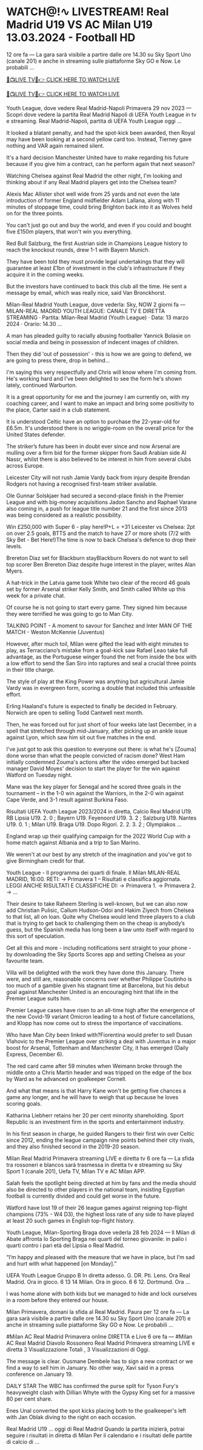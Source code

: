 <h1>WATCH@!∿ LIVESTREAM! Real Madrid U19 VS AC Milan U19 13.03.2024 - Football HD</h1>
12 ore fa — La gara sarà visibile a partire dalle ore 14.30 su Sky Sport Uno (canale 201) e anche in streaming sulle piattaforme Sky GO e Now. Le probabili ...

[🔴📺LIVE TV📲👉 CLICK HERE TO WATCH LIVE](https://livesportstoday.xyz/soccer-live/)

[🔴📺LIVE TV📲👉 CLICK HERE TO WATCH LIVE](https://livesportstoday.xyz/soccer-live/)

Youth League, dove vedere Real Madrid-Napoli Primavera 29 nov 2023 — Scopri dove vedere la partita Real Madrid Napoli di UEFA Youth League in tv e streaming. Real Madrid-Napoli, partita di UEFA Youth League oggi ...

It looked a blatant penalty, and had the spot-kick been awarded, then Royal may have been looking at a second yellow card too. Instead, Tierney gave nothing and VAR again remained silent.

It's a hard decision Manchester United have to make regarding his future because if you give him a contract, can he perform again that next season? 

Watching Chelsea against Real Madrid the other night, I'm looking and thinking about if any Real Madrid players get into the Chelsea team? 

Alexis Mac Allister shot well wide from 25 yards and not even the late introduction of former England midfielder Adam Lallana, along with 11 minutes of stoppage time, could bring Brighton back into it as Wolves held on for the three points.

You can't just go out and buy the world, and even if you could and bought five &#163;150m players, that won't win you everything. 

Red Bull Salzburg, the first Austrian side in Champions League history to reach the knockout rounds, drew 1-1 with Bayern Munich. 

They have been told they must provide legal undertakings that they will guarantee at least &#163;1bn of investment in the club's infrastructure if they acquire it in the coming weeks. 

But the investors have continued to back this club all the time.  He sent a message by email, which was really nice, said Van Bronckhorst. 

Milan-Real Madrid Youth League, dove vederla: Sky, NOW 2 giorni fa — MILAN-REAL MADRID YOUTH LEAGUE: CANALE TV E DIRETTA STREAMING · Partita: Milan-Real Madrid (Youth League) · Data: 13 marzo 2024 · Orario: 14.30 ...

A man has pleaded guilty to racially abusing footballer Yannick Bolasie on social media and being in possession of indecent images of children. 

Then they did 'out of possession' - this is how we are going to defend, we are going to press there, drop in behind... 

I'm saying this very respectfully and Chris will know where I'm coming from.  He's working hard and I've been delighted to see the form he's shown lately, continued Warburton. 

It is a great opportunity for me and the journey I am currently on, with my coaching career, and I want to make an impact and bring some positivity to the place, Carter said in a club statement. 

It is understood Celtic have an option to purchase the 22-year-old for &#163;6.5m.  It's understood there is no wriggle-room on the overall price for the United States defender. 

The striker’s future has been in doubt ever since and now Arsenal are mulling over a firm bid for the former skipper from Saudi Arabian side Al Nassr, whilst there is also believed to be interest in him from several clubs across Europe.

Leicester City will not rush Jamie Vardy back from injury despite Brendan Rodgers not having a recognised first-team striker available. 

Ole Gunnar Solskjaer had secured a second-place finish in the Premier League and with big-money acquisitions Jadon Sancho and Raphael Varane also coming in, a push for league title number 21 and the first since 2013 was being considered as a realistic possibility.

Win &#163;250,000 with Super 6 - play here!P+L = +31 Leicester vs Chelsea: 2pt on over 2.5 goals, BTTS and the match to have 27 or more shots (7/2 with Sky Bet - Bet Here!)The time is now to back Chelsea's defence to drop their levels. 

Brereton Diaz set for Blackburn stayBlackburn Rovers do not want to sell top scorer Ben Brereton Diaz despite huge interest in the player, writes Alan Myers. 

A hat-trick in the Latvia game took White two clear of the record 46 goals set by former Arsenal striker Kelly Smith, and Smith called White up this week for a private chat. 

Of course he is not going to start every game.  They signed him because they were terrified he was going to go to Man City. 

TALKING POINT - A moment to savour for Sanchez and Inter MAN OF THE MATCH - Weston McKennie (Juventus)

However, after much toil, Milan were gifted the lead with eight minutes to play, as Terracciano’s mistake from a goal-kick saw Rafael Leao take full advantage, as the Portuguese winger found the net from inside the box with a low effort to send the San Siro into raptures and seal a crucial three points in their title charge.

The style of play at the King Power was anything but agricultural Jamie Vardy was in evergreen form, scoring a double that included this unfeasible effort.

Erling Haaland's future is expected to finally be decided in February.  Norwich are open to selling Todd Cantwell next month. 

Then, he was forced out for just short of four weeks late last December, in a spell that stretched through mid-January, after picking up an ankle issue against Lyon, which saw him sit out five matches in the end.

I've just got to ask this question to everyone out there: is what he's [Zouma] done worse than what the people convicted of racism done? West Ham initially condemned Zouma's actions after the video emerged but backed manager David Moyes' decision to start the player for the win against Watford on Tuesday night. 

Mane was the key player for Senegal and he scored three goals in the tournament – in the 1-0 win against the Warriors, in the 2-0 win against Cape Verde, and 3-1 result against Burkina Faso.

Risultati UEFA Youth League 2023/2024 in diretta, Calcio Real Madrid U19. RB Lipsia U19. 2. 0 ; Bayern U19. Feyenoord U19. 3. 2 ; Salzburg U19. Nantes U19. 0. 1 ; Milan U19. Braga U19. Dopo Rigori. 2. 2. 3. 2 ; Olympiakos ...

England wrap up their qualifying campaign for the 2022 World Cup with a home match against Albania and a trip to San Marino. 

We weren't at our best by any stretch of the imagination and you've got to give Birmingham credit for that. 

Youth League - Il programma dei quarti di finale. Il Milan MILAN-REAL MADRID, 16:00. RETI: -> Primavera 1 – Risultati e classifica aggiornata. LEGGI ANCHE RISULTATI E CLASSIFICHE DI: -> Primavera 1. -> Primavera 2. -> ...

 Their desire to take Raheem Sterling is well-known, but we can also now add Christian Pulisic, Callum Hudson-Odoi and Hakim Ziyech from Chelsea to that list, all on loan. Quite why Chelsea would lend three players to a club that is trying to get back to challenging them on the cheap is anybody’s guess, but the Spanish media has long been a law unto itself with regard to this sort of speculation.

Get all this and more - including notifications sent straight to your phone - by downloading the Sky Sports Scores app and setting Chelsea as your favourite team. 

Villa will be delighted with the work they have done this January. There were, and still are, reasonable concerns over whether Philippe Coutinho is too much of a gamble given his stagnant time at Barcelona, but his debut goal against Manchester United is an encouraging hint that life in the Premier League suits him.

Premier League cases have risen to an all-time high after the emergence of the new Covid-19 variant Omicron leading to a host of fixture cancellations, and Klopp has now come out to stress the importance of vaccinations.

Who have Man City been linked with?Fiorentina would prefer to sell Dusan Vlahovic to the Premier League over striking a deal with Juventus in a major boost for Arsenal, Tottenham and Manchester City, it has emerged (Daily Express, December 6). 

The red card came after 59 minutes when Weimann broke through the middle onto a Chris Martin header and was tripped on the edge of the box by Ward as he advanced on goalkeeper Cornell. 

And what that means is that Harry Kane won't be getting five chances a game any longer, and he will have to weigh that up because he loves scoring goals. 

Katharina Liebherr retains her 20 per cent minority shareholding.  Sport Republic is an investment firm in the sports and entertainment industry. 

In his first season in charge, he guided Rangers to their first win over Celtic since 2012, ending the league campaign nine points behind their city rivals, and they also finished second in the 2019-20 season.

Milan Real Madrid Primavera streaming LIVE e diretta tv 6 ore fa — La sfida tra rossoneri e blancos sarà trasmessa in diretta tv e streaming su Sky Sport 1 (canale 201), Uefa TV, Milan TV e AC Milan APP.

Salah feels the spotlight being directed at him by fans and the media should also be directed to other players in the national team, insisting Egyptian football is currently divided and could get worse in the future.

Watford have lost 19 of their 26 league games against reigning top-flight champions (73% - W4 D3), the highest loss rate of any side to have played at least 20 such games in English top-flight history. 

Youth League, Milan-Sporting Braga dove vederla 28 feb 2024 — Il Milan di Abate affronta lo Sporting Braga nei quarti del torneo giovanile: in palio i quarti contro i pari età del Lipsia o Real Madrid.

“I’m happy and pleased with the measure that we have in place, but I’m sad and hurt with what happened [on Monday].”

UEFA Youth League Gruppo B In diretta adesso. G. DR. Pti. Lens. Ora Real Madrid. Ora in gioco. 6 13 14 Milan. Ora in gioco. 6 6 12. Dortmund. Ora ...

I was home alone with both kids but we managed to hide and lock ourselves in a room before they entered our house. 

Milan Primavera, domani la sfida al Real Madrid. Paura per 12 ore fa — La gara sarà visibile a partire dalle ore 14.30 su Sky Sport Uno (canale 201) e anche in streaming sulle piattaforme Sky GO e Now. Le probabili ...

#Milan AC Real Madrid Primavera online DIRETTA e Live 6 ore fa — #Milan AC Real Madrid Diavolo Rossonero Real Madrid Primavera streaming LIVE e diretta 3 Visualizzazione Totali , 3 Visualizzazioni di Oggi.

The message is clear. Ousmane Dembele has to sign a new contract or we find a way to sell him in January. No other way, Xavi said in a press conference on January 19.

DAILY STAR The WBC has confirmed the purse split for Tyson Fury's heavyweight clash with Dillian Whyte with the Gypsy King set for a massive 80 per cent share. 

Enes Unal converted the spot kicks placing both to the goalkeeper's left with Jan Oblak diving to the right on each occasion.  

Real Madrid U19 ... oggi di Real Madrid Quando la partita inizierà, potrai seguire i risultati in diretta di Milan Per il calendario e i risultati delle partite di calcio di ...
